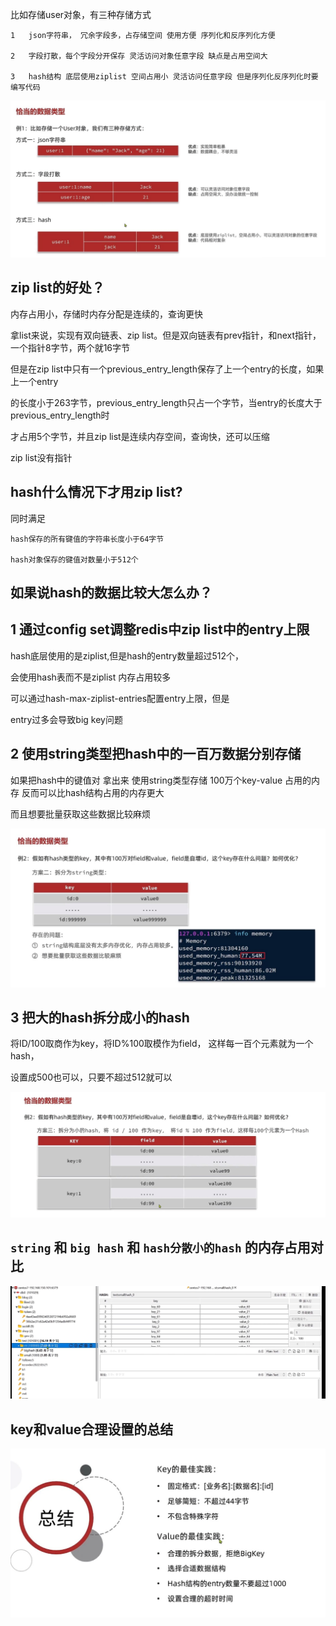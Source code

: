 比如存储user对象，有三种存储方式

    1   json字符串， 冗余字段多，占存储空间 使用方便 序列化和反序列化方便

    2   字段打散，每个字段分开保存 灵活访问对象任意字段 缺点是占用空间大

    3   hash结构 底层使用ziplist 空间占用小 灵活访问任意字段 但是序列化反序列化时要编写代码

![img_45.png](img_45.png)

zip list的好处？
---
内存占用小，存储时内存分配是连续的，查询更快

拿list来说，实现有双向链表、zip list。但是双向链表有prev指针，和next指针，一个指针8字节，两个就16字节

但是在zip list中只有一个previous_entry_length保存了上一个entry的长度，如果上一个entry

的长度小于263字节，previous_entry_length只占一个字节，当entry的长度大于previous_entry_length时

才占用5个字节，并且zip list是连续内存空间，查询快，还可以压缩

zip list没有指针


hash什么情况下才用zip list?
---
同时满足

    hash保存的所有键值的字符串长度小于64字节

    hash对象保存的键值对数量小于512个

如果说hash的数据比较大怎么办？
---

1   通过config set调整redis中zip list中的entry上限
---

hash底层使用的是ziplist,但是hash的entry数量超过512个，

会使用hash表而不是ziplist 内存占用较多

可以通过hash-max-ziplist-entries配置entry上限，但是

entry过多会导致big key问题

2   使用string类型把hash中的一百万数据分别存储
---

如果把hash中的键值对 拿出来 使用string类型存储 100万个key-value 占用的内存 反而可以比hash结构占用的内存更大

而且想要批量获取这些数据比较麻烦

![img_46.png](img_46.png)

3   把大的hash拆分成小的hash 
---

将ID/100取商作为key，将ID%100取模作为field， 这样每一百个元素就为一个hash，

设置成500也可以，只要不超过512就可以

![img_47.png](img_47.png)


`string` 和 `big hash` 和 `hash分散小的hash` 的内存占用对比
---

![img_48.png](img_48.png)

key和value合理设置的总结
---


![img_49.png](img_49.png)

